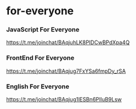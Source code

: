 # for-everyone

### JavaScript For Everyone
https://t.me/joinchat/BAqjuhLK8PIDCwBPdXpa4Q

### FrontEnd For Everyone
https://t.me/joinchat/BAqjug7FxYSa6fmpDy_rSA

### English For Everyone
https://t.me/joinchat/BAqjug1lESBn6PlIuB9Lsw
